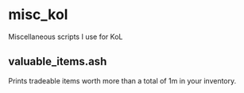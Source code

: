 # misc_kol
Miscellaneous scripts I use for KoL

## valuable_items.ash
Prints tradeable items worth more than a total of 1m in your inventory.

